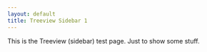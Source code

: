 ```yaml
---
layout: default
title: Treeview Sidebar 1
---
```


This is the Treeview (sidebar) test page. Just to show some stuff.